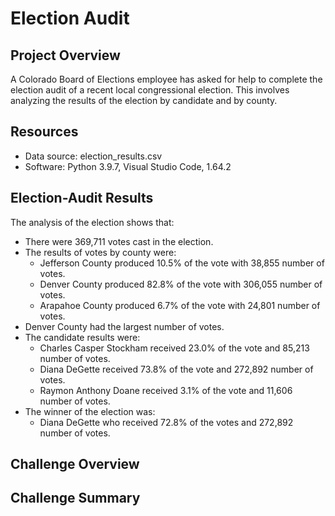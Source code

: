 # Election Audit

## Project Overview
A Colorado Board of Elections employee has asked for help to complete the election audit of a recent local congressional election. This involves analyzing the results of the election by candidate and by county.

## Resources
- Data source: election_results.csv
- Software: Python 3.9.7, Visual Studio Code, 1.64.2

## Election-Audit Results
The analysis of the election shows that:

- There were 369,711 votes cast in the election.
- The results of votes by county were:
   - Jefferson County produced 10.5% of the vote with 38,855 number of votes.
   - Denver County produced 82.8% of the vote with 306,055 number of votes.
   - Arapahoe County produced 6.7% of the vote with 24,801 number of votes.
- Denver County had the largest number of votes.
- The candidate results were:
  - Charles Casper Stockham received 23.0% of the vote and 85,213 number of votes.
  - Diana DeGette received 73.8% of the vote and 272,892 number of votes.
  - Raymon Anthony Doane received 3.1% of the vote and 11,606 number of votes.
- The winner of the election was:
  - Diana DeGette who received 72.8% of the votes and 272,892 number of votes.

## Challenge Overview

## Challenge Summary
